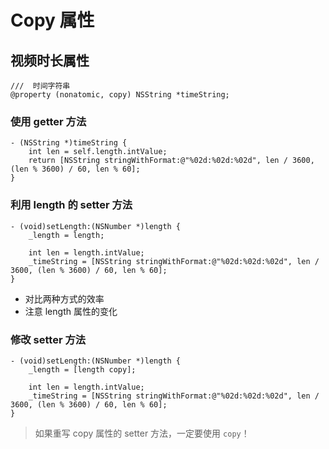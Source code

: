 # Copy 属性

## 视频时长属性

```objc
///  时间字符串
@property (nonatomic, copy) NSString *timeString;
```

### 使用 getter 方法

```objc
- (NSString *)timeString {
    int len = self.length.intValue;
    return [NSString stringWithFormat:@"%02d:%02d:%02d", len / 3600, (len % 3600) / 60, len % 60];
}
```

### 利用 length 的 setter 方法

```objc
- (void)setLength:(NSNumber *)length {
    _length = length;

    int len = length.intValue;
    _timeString = [NSString stringWithFormat:@"%02d:%02d:%02d", len / 3600, (len % 3600) / 60, len % 60];
}
```

* 对比两种方式的效率
* 注意 length 属性的变化

### 修改 setter 方法

```objc
- (void)setLength:(NSNumber *)length {
    _length = [length copy];

    int len = length.intValue;
    _timeString = [NSString stringWithFormat:@"%02d:%02d:%02d", len / 3600, (len % 3600) / 60, len % 60];
}
```

> 如果重写 copy 属性的 setter 方法，一定要使用 `copy`！
